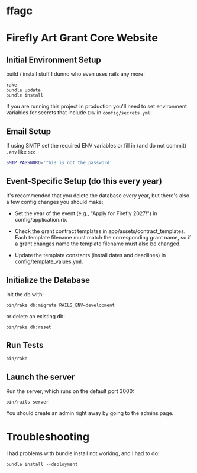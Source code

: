 ffagc
=====

# Firefly Art Grant Core Website

## Initial Environment Setup

build / install stuff I dunno who even uses rails any more:

    rake
    bundle update
    bundle install

If you are running this project in production you'll need to set environment variables for secrets that include `ENV` in `config/secrets.yml`.

## Email Setup

If using SMTP set the required ENV variables or fill in (and do not commit) `.env` like so:

```sh
SMTP_PASSWORD='this_is_not_the_password'
```

## Event-Specific Setup (do this every year)

It's recommended that you delete the database every year, but there's also a few config
changes you should make:

* Set the year of the event (e.g., "Apply for Firefly 2027!") in config/application.rb.

* Check the grant contract templates in app/assets/contract_templates.  Each template filename
must match the corresponding grant name, so if a grant changes name the template filename must
also be changed.

* Update the template constants (install dates and deadlines) in config/template_values.yml.

## Initialize the Database

init the db with:

    bin/rake db:migrate RAILS_ENV=development

or delete an existing db:

    bin/rake db:reset

## Run Tests

    bin/rake

## Launch the server

Run the server, which runs on the default port 3000:

    bin/rails server

You should create an admin right away by going to the admins page.


# Troubleshooting

I had problems with bundle install not working, and I had to do:

    bundle install --deployment
